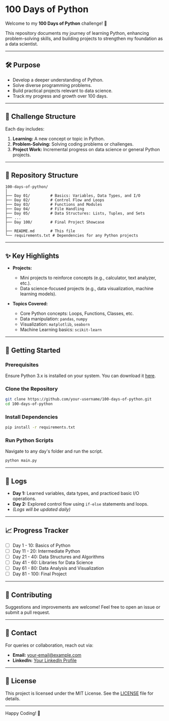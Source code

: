 # 100 Days of Python

Welcome to my **100 Days of Python** challenge! 🚀

This repository documents my journey of learning Python, enhancing problem-solving skills, and building projects to strengthen my foundation as a data scientist.

---

## 🛠️ Purpose
- Develop a deeper understanding of Python.
- Solve diverse programming problems.
- Build practical projects relevant to data science.
- Track my progress and growth over 100 days.

---

## 📅 Challenge Structure

Each day includes:
1. **Learning:** A new concept or topic in Python.
2. **Problem-Solving:** Solving coding problems or challenges.
3. **Project Work:** Incremental progress on data science or general Python projects.

---

## 📂 Repository Structure

```
100-days-of-python/
│
├── Day 01/         # Basics: Variables, Data Types, and I/O
├── Day 02/         # Control Flow and Loops
├── Day 03/         # Functions and Modules
├── Day 04/         # File Handling
├── Day 05/         # Data Structures: Lists, Tuples, and Sets
├── ...
├── Day 100/        # Final Project Showcase
│
├── README.md       # This file
└── requirements.txt # Dependencies for any Python projects
```

---

## ✨ Key Highlights

- **Projects:**
  - Mini projects to reinforce concepts (e.g., calculator, text analyzer, etc.).
  - Data science-focused projects (e.g., data visualization, machine learning models).

- **Topics Covered:**
  - Core Python concepts: Loops, Functions, Classes, etc.
  - Data manipulation: `pandas`, `numpy`
  - Visualization: `matplotlib`, `seaborn`
  - Machine Learning basics: `scikit-learn`

---

## 🚀 Getting Started

### Prerequisites
Ensure Python 3.x is installed on your system. You can download it [here](https://www.python.org/downloads/).

### Clone the Repository
```bash
git clone https://github.com/your-username/100-days-of-python.git
cd 100-days-of-python
```

### Install Dependencies
```bash
pip install -r requirements.txt
```

### Run Python Scripts
Navigate to any day's folder and run the script.
```bash
python main.py
```

---

## 📝 Logs
- **Day 1:** Learned variables, data types, and practiced basic I/O operations.
- **Day 2:** Explored control flow using `if-else` statements and loops.
- *(Logs will be updated daily)*

---

## 📈 Progress Tracker
- [ ] Day 1 - 10: Basics of Python
- [ ] Day 11 - 20: Intermediate Python
- [ ] Day 21 - 40: Data Structures and Algorithms
- [ ] Day 41 - 60: Libraries for Data Science
- [ ] Day 61 - 80: Data Analysis and Visualization
- [ ] Day 81 - 100: Final Project

---

## 🤝 Contributing
Suggestions and improvements are welcome! Feel free to open an issue or submit a pull request.

---

## 💬 Contact
For queries or collaboration, reach out via:
- **Email:** your-email@example.com
- **LinkedIn:** [Your LinkedIn Profile](https://linkedin.com/in/your-profile)

---

## 📜 License
This project is licensed under the MIT License. See the [LICENSE](LICENSE) file for details.

---

Happy Coding! 🎉

